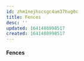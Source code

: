 ```yaml
---
id: zhm1nejhscsgc4um37hug0c
title: Fences
desc: ''
updated: 1641408998517
created: 1641408998517
---
```



#### Fences
